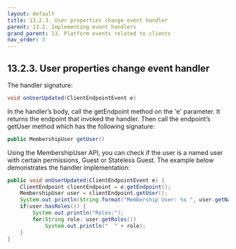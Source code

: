 ```yaml
---
layout: default
title: 13.2.3. User properties change event handler
parent: 13.2. Implementing event handlers
grand_parent: 13. Platform events related to clients
nav_order: 3
---
```


## 13.2.3. User properties change event handler

The handler signature: 
```java
void onUserUpdated(ClientEndpointEvent e)
```

In the handler’s body, call the <span class="method">getEndpoint</span> method on the 'e' parameter. It returns the endpoint that invoked the handler. Then call the endpoint’s <span class="method">getUser</span> method which has the following signature:
```java
public MembershipUser getUser()
```
Using the <span class="datatype">MembershipUser</span> API, you can check if the user is a named user with certain permissions, Guest or Stateless Guest. The example below demonstrates the handler implementation:
```java
public void onUserUpdated(ClientEndpointEvent e) {
    ClientEndpoint clientEndpoint = e.getEndpoint();
    MembershipUser user = clientEndpoint.getUser();
    System.out.println(String.format("Membership User: %s ", user.getName()));
    if(user.hasRoles()) {
        System.out.println("Roles:");
        for(String role: user.getRoles())
            System.out.println("  " + role);
    }			
}
```